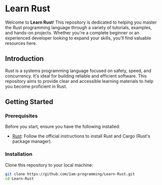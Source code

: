 # Learn Rust

Welcome to **Learn Rust**! This repository is dedicated to helping you master the Rust programming language through a variety of tutorials, examples, and hands-on projects. Whether you're a complete beginner or an experienced developer looking to expand your skills, you’ll find valuable resources here.



## Introduction

Rust is a systems programming language focused on safety, speed, and concurrency. It's ideal for building reliable and efficient software.
This repository aims to provide clear and accessible learning materials to help you become proficient in Rust.

## Getting Started

### Prerequisites

Before you start, ensure you have the following installed:

- [Rust](https://www.rust-lang.org/tools/install): Follow the official instructions to install Rust and Cargo (Rust's package manager).

### Installation

Clone this repository to your local machine:

```bash
git clone https://github.com/1am-programming/Learn-Rust.git
cd Learn-Rust

